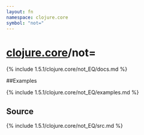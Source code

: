```yaml
---
layout: fn
namespace: clojure.core
symbol: "not="
---
```


# [clojure.core](../)/not=

{% include 1.5.1/clojure.core/not_EQ/docs.md %}

##Examples

{% include 1.5.1/clojure.core/not_EQ/examples.md %}
## Source
{% include 1.5.1/clojure.core/not_EQ/src.md %}


